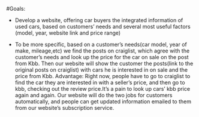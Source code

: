 #Goals:  

- Develop a website, offering car buyers the integrated information of used cars, based on customers’ needs and several most useful factors (model, year, website link and price range)

- To be more specific, based on a customer’s needs(car model, year of make, mileage,etc) we find the posts on craiglist, which agree with the customer’s needs and look up the price for the car on sale on the post from Kbb. Then our website will show the customer the posts(link to the original posts on craiglist) with cars he is interested in on sale and the price from Kbb. 
Advantage: Right now, people have to go to craiglist to find the car they are interested in with a seller’s price, and then go to kbb, checking out the review price.It’s a pain to look up cars’ kbb price again and again.
Our website will do the two jobs for customers automatically, and people can get updated information emailed to them from our website’s subscription service.


